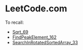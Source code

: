 # LeetCode.com

To recall:
 * [Sqrt_69](src/bs/easy/Sqrt_69.java)
 * [FindPeakElement_162](src/bs/medium/FindPeakElement_162.java)
 * [SearchInRotatedSortedArray_33](src/bs/medium/SearchInRotatedSortedArray_33.java)